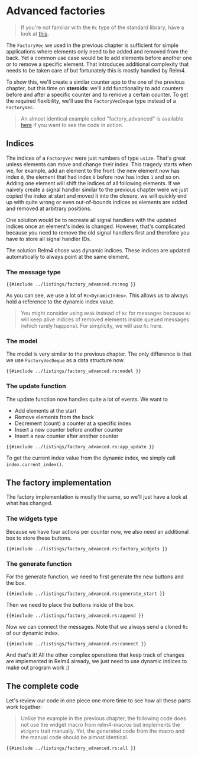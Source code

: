# Advanced factories

> If you're not familiar with the `Rc` type of the standard library, have a look at [this](https://doc.rust-lang.org/std/rc/index.html).

The `FactoryVec` we used in the previous chapter is sufficient for simple applications where elements only need to be added and removed from the back. Yet a common use case would be to add elements before another one or to remove a specific element. That introduces additional complexity that needs to be taken care of but fortunately this is mostly handled by Relm4.

To show this, we'll create a similar counter app to the one of the previous chapter, but this time on **steroids**: we'll add functionality to add counters before and after a specific counter and to remove a certain counter. To get the required flexibility, we'll use the `FactoryVecDeque` type instead of a `FactoryVec`.

> An almost identical example called "factory_advanced" is available [here](https://github.com/AaronErhardt/relm4/tree/main/relm4-examples) if you want to see the code in action.

## Indices

The indices of a `FactoryVec` were just numbers of type `usize`. That's great unless elements can move and change their index. This tragedy starts when we, for example, add an element to the front: the new element now has index `0`, the element that had index `0` before now has index `1` and so on. Adding one element will shift the indices of all following elements. If we naively create a signal handler similar to the previous chapter were we just copied the index at start and moved it into the closure, we will quickly end up with quite wrong or even out-of-bounds indices as elements are added and removed at arbitrary positions.

One solution would be to recreate all signal handlers with the updated indices once an element's index is changed. However, that's complicated because you need to remove the old signal handlers first and therefore you have to store all signal handler IDs.

The solution Relm4 chose was dynamic indices. These indices are updated automatically to always point at the same element.



### The message type

```rust,no_run,noplayground
{{#include ../listings/factory_advanced.rs:msg }}
```

As you can see, we use a lot of `Rc<DynamicIndex>`. This allows us to always hold a reference to the dynamic index value.

> You might consider using `Weak` instead of `Rc` for messages because `Rc` will keep alive indices of removed elements inside queued messages (which rarely happens). For simplicity, we will use `Rc` here.

### The model

The model is very similar to the previous chapter. The only difference is that we use `FactoryVecDeque` as a data structure now.

```rust,no_run,noplayground
{{#include ../listings/factory_advanced.rs:model }}
```

### The update function

The update function now handles quite a lot of events. We want to

+ Add elements at the start
+ Remove elements from the back
+ Decrement (count) a counter at a specific index
+ Insert a new counter before another counter
+ Insert a new counter after another counter

```rust,no_run,noplayground
{{#include ../listings/factory_advanced.rs:app_update }}
```

To get the current index value from the dynamic index, we simply call `index.current_index()`.

## The factory implementation

The factory implementation is mostly the same, so we'll just have a look at what has changed.

### The widgets type

Because we have four actions per counter now, we also need an additional box to store these buttons.

```rust,no_run,noplayground
{{#include ../listings/factory_advanced.rs:factory_widgets }}
```

### The generate function

For the generate function, we need to first generate the new buttons and the box.

```rust,no_run,noplayground
{{#include ../listings/factory_advanced.rs:generate_start }}
```

Then we need to place the buttons inside of the box.

```rust,no_run,noplayground
{{#include ../listings/factory_advanced.rs:append }}
```

Now we can connect the messages. Note that we always send a cloned `Rc` of our dynamic index.

```rust,no_run,noplayground
{{#include ../listings/factory_advanced.rs:connect }}
```

And that's it! All the other complex operations that keep track of changes are implemented in Relm4 already, we just need to use dynamic indices to make out program work :)

## The complete code

Let's review our code in one piece one more time to see how all these parts work together:

> Unlike the example in the previous chapter, the following code does not use the widget macro from relm4-macros but implements the `Widgets` trait manually. Yet, the generated code from the macro and the manual code should be almost identical.

```rust,no_run,noplayground
{{#include ../listings/factory_advanced.rs:all }}
```
